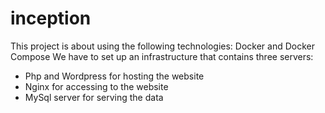 # inception

This project is about using the following technologies: Docker and Docker Compose
We have to set up an infrastructure that contains three servers:
- Php and Wordpress for hosting the website
- Nginx for accessing to the website
- MySql server for serving the data

